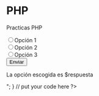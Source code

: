# PHP
Practicas PHP
<html>
    <head>
        <meta charset="UTF-8">
        <title></title>
    </head>
    <body>
        <form method="post" name="form">
            <p>
            <input type="radio" name="boton" value="botón 1">Opción 1<br>
            <input type="radio" name="boton" value="2">Opción 2<br>
            <input type="radio" name="boton" value="3">Opción 3<br>
            <input type="submit" name="ok" value="Enviar">
            </p>
        </form>
        <?php
            //Esto muestra 3 botones radio y te dice qué botón has seleccionado
            if (isset($_POST["ok"])){
                $respuesta=$_POST["boton"];//Giarda lo que ponga en "value" del botón marcado
                echo "<p>La opción escogida es  $respuesta</p>";
            }
            // put your code here
        ?>
    </body>
</html>
